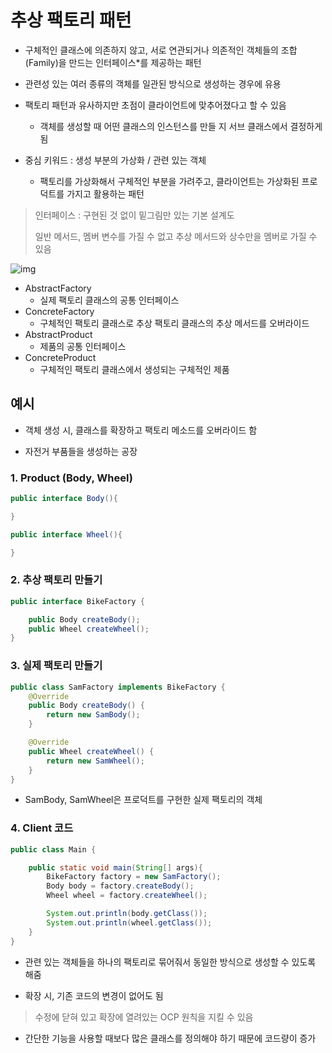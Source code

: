 # 추상 팩토리 패턴

- 구체적인 클래스에 의존하지 않고, 서로 연관되거나 의존적인 객체들의 조합(Family)을 만드는 인터페이스*를 제공하는 패턴

- 관련성 있는 여러 종류의 객체를 일관된 방식으로 생성하는 경우에 유용
- 팩토리 패턴과 유사하지만 초점이 클라이언트에 맞추어졌다고 할 수 있음
  - 객체를 생성할 때 어떤 클래스의 인스턴스를 만들 지 서브 클래스에서 결정하게 됨

- 중심 키워드 : 생성 부분의 가상화 / 관련 있는 객체
  - 팩토리를 가상화해서 구체적인 부분을 가려주고, 클라이언트는 가상화된 프로덕트를 가지고 활용하는 패턴



> 인터페이스 : 구현된 것 없이 밑그림만 있는 기본 설계도
>
> 일반 메서드, 멤버 변수를 가질 수 없고 추상 메서드와 상수만을 멤버로 가질 수 있음



![img](https://gmlwjd9405.github.io/images/design-pattern-abstract-factory/abstract-factory-pattern.png)

- AbstractFactory
  - 실제 팩토리 클래스의 공통 인터페이스
- ConcreteFactory
  - 구체적인 팩토리 클래스로 추상 팩토리 클래스의 추상 메서드를 오버라이드
- AbstractProduct
  - 제품의 공통 인터페이스
- ConcreteProduct
  - 구체적인 팩토리 클래스에서 생성되는 구체적인 제품

## 예시

- 객체 생성 시, 클래스를 확장하고 팩토리 메소드를 오버라이드 함

- 자전거 부품들을 생성하는 공장

### 1. Product (Body, Wheel)

```java
public interface Body(){

}

public interface Wheel(){

}
```



### 2. 추상 팩토리 만들기

```java
public interface BikeFactory {

    public Body createBody();
    public Wheel createWheel();
}

```



### 3. 실제 팩토리 만들기

```java
public class SamFactory implements BikeFactory {
    @Override
    public Body createBody() {
        return new SamBody();
    }

    @Override
    public Wheel createWheel() {
        return new SamWheel();
    }
}
```

* SamBody, SamWheel은 프로덕트를 구현한 실제 팩토리의 객체



### 4. Client 코드

```java
public class Main {

    public static void main(String[] args){
        BikeFactory factory = new SamFactory();
        Body body = factory.createBody();
        Wheel wheel = factory.createWheel();

        System.out.println(body.getClass());
        System.out.println(wheel.getClass());
    }
}
```



- 관련 있는 객체들을 하나의 팩토리로 묶어줘서 동일한 방식으로 생성할 수 있도록 해줌 

- 확장 시, 기존 코드의 변경이 없어도 됨

> 수정에 닫혀 있고 확장에 열려있는 OCP 원칙을 지킬 수 있음

- 간단한 기능을 사용할 때보다 많은 클래스를 정의해야 하기 때문에 코드량이 증가

